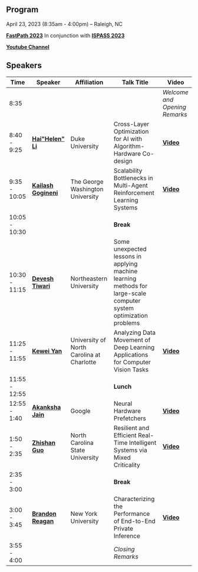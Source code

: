 ## Program
April 23, 2023 (8:35am - 4:00pm) – Raleigh, NC 

**[FastPath 2023](https://fastpath2023.github.io/FastPath2023/)** In conjunction with **[ISPASS 2023](https://ispass.org/ispass2023/)**

**[Youtube Channel](https://www.youtube.com/playlist?list=PLiFY02l7XTtuR0BzOQ1jiJmgVzOvU58Ej)**

## Speakers

|Time| Speaker   | Affiliation       | Talk Title |Video |
|----  |----     | ----              |----       |----         |
|8:35 | | | | *Welcome and Opening Remarks*|
|8:40 - 9:25| **[Hai"Helen" Li](https://fastpath2023.github.io/FastPath2023/Program/Hai)**                                                                                       | Duke University                               | Cross-Layer Optimization for AI with Algorithm-Hardware Co-design| **[Video](https://www.youtube.com/watch?v=DrSlkerJgf8)**  |
|9:35 - 10:05 |**[Kailash Gogineni](https://fastpath2023.github.io/FastPath2023/Program/Kailash_Gogineni)** |The George Washington University |Scalability Bottlenecks in Multi-Agent Reinforcement Learning Systems|**[Video](https://www.youtube.com/watch?v=Jfk_2JMb2BY)**  |
|10:05 - 10:30 | | |**Break**|
|10:30 - 11:15|**[Devesh Tiwari](https://fastpath2023.github.io/FastPath2023/Program/Devesh)**                                                                                   | Northeastern University                       | Some unexpected lessons in applying machine learning methods for large-scale computer system optimization problems | |
|11:25 - 11:55|**[Kewei Yan](https://fastpath2023.github.io/FastPath2023/Program/Kewei)** | University of North Carolina at Charlotte|Analyzing Data Movement of Deep Learning Applications for Computer Vision Tasks|**[Video](https://www.youtube.com/watch?v=FrP2_MwP8zE)**  |
|11:55 - 12:55 | | |**Lunch**|
|12:55 - 1:40|**[Akanksha Jain](https://fastpath2023.github.io/FastPath2023/Program/Akanksha)**      | Google                  |   Neural Hardware Prefetchers|**[Video](https://www.youtube.com/watch?v=uD5C0r6S8E8)**  |
|1:50 - 2:35|**[Zhishan Guo](https://fastpath2023.github.io/FastPath2023/Program/Zhishan)**                                                                                        | North Carolina State University               |Resilient and Efficient Real-Time Intelligent Systems via Mixed Criticality |**[Video](https://www.youtube.com/watch?v=afakwS32His)**  |
|2:35 - 3:00 | | |**Break**|
|3:00 - 3:45|**[Brandon Reagan](https://fastpath2023.github.io/FastPath2023/Program/Brandon)**                                                                                   | New York University                    | Characterizing the Performance of End-to-End Private Inference |**[Video](https://www.youtube.com/watch?v=hz3jiH3s0IY)**  |
|3:55 - 4:00| | |*Closing Remarks*|

     
